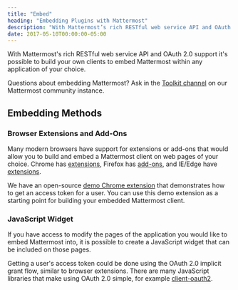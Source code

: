 ```yaml
---
title: "Embed"
heading: "Embedding Plugins with Mattermost"
description: "With Mattermost’s rich RESTful web service API and OAuth 2.0 support, you can build your own clients to embed Mattermost within any application."
date: 2017-05-10T00:00:00-05:00
---
```


With Mattermost's rich RESTful web service API and OAuth 2.0 support it's possible to build your own clients to embed Mattermost within any application of your choice.

Questions about embedding Mattermost? Ask in the [Toolkit channel](https://community.mattermost.com/core/channels/developer-toolkit) on our Mattermost community instance.

## Embedding Methods

### Browser Extensions and Add-Ons

Many modern browsers have support for extensions or add-ons that would allow you to build and embed a Mattermost client on web pages of your choice. Chrome has [extensions](https://developer.chrome.com/extensions), Firefox has [add-ons](https://addons.mozilla.org/en-US/developers/), and IE/Edge have [extensions](https://docs.microsoft.com/en-us/microsoft-edge/extensions).

We have an open-source [demo Chrome extension](https://github.com/mattermost/mattermost-chrome-extension) that demonstrates how to get an access token for a user. You can use this demo extension as a starting point for building your embedded Mattermost client.

### JavaScript Widget

If you have access to modify the pages of the application you would like to embed Mattermost into, it is possible to create a JavaScript widget that can be included on those pages.

Getting a user's access token could be done using the OAuth 2.0 implicit grant flow, similar to browser extensions. There are many JavaScript libraries that make using OAuth 2.0 simple, for example [client-oauth2](https://www.npmjs.com/package/client-oauth2).
